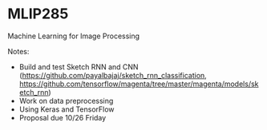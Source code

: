 # MLIP285
Machine Learning for Image Processing

Notes:
 - Build and test Sketch RNN and CNN (https://github.com/payalbajaj/sketch_rnn_classification, https://github.com/tensorflow/magenta/tree/master/magenta/models/sketch_rnn)
 - Work on data preprocessing
 - Using Keras and TensorFlow
 - Proposal due 10/26 Friday
